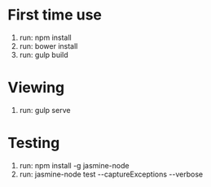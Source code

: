 # First time use #

1. run: npm install
2. run: bower install
3. run: gulp build


# Viewing #

1. run: gulp serve


# Testing #

1. run: npm install -g jasmine-node
2. run: jasmine-node test --captureExceptions --verbose
